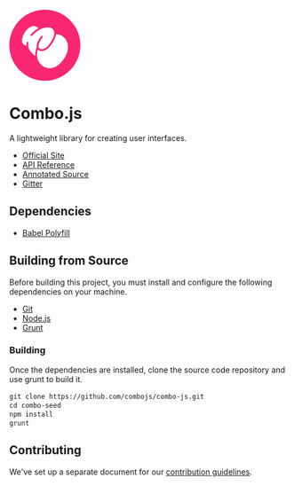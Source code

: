 ![Logo](https://github.com/combojs/combo-js/blob/master/doc/img/logo.png?raw=true)

# Combo.js

A lightweight library for creating user interfaces.

* [Official Site](http://www.combojs.com/)
* [API Reference](doc/api/api.md)
* [Annotated Source](cdn.rawgit.com/combojs/combo-js/master/doc/docco/combo.full.html)
* [Gitter](https://gitter.im/combo-js/)

## Dependencies

* [Babel Polyfill](https://babeljs.io/docs/usage/polyfill/)

## Building from Source

Before building this project, you must install and configure the following dependencies on your machine.

* [Git](https://git-scm.com/)
* [Node.js](https://nodejs.org/en/)
* [Grunt](https://gruntjs.com/)

### Building

Once the dependencies are installed, clone the source code repository and use grunt to build it.

	git clone https://github.com/combojs/combo-js.git
	cd combo-seed
	npm install
	grunt

## Contributing

We've set up a separate document for our [contribution guidelines](CONTRIBUTING.md).
